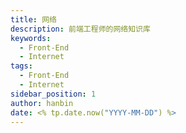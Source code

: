 ```yaml
---
title: 网络
description: 前端工程师的网络知识库
keywords:
  - Front-End
  - Internet
tags:
  - Front-End
  - Internet
sidebar_position: 1
author: hanbin
date: <% tp.date.now("YYYY-MM-DD") %>
---
```

